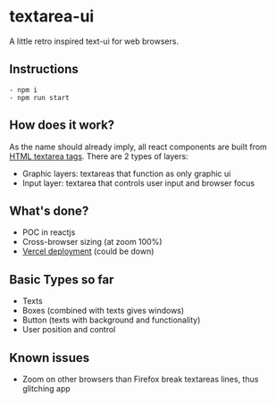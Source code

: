 # textarea-ui
A little retro inspired text-ui for web browsers.

## Instructions
    - npm i
    - npm run start

## How does it work?
As the name should already imply, all react components are built from [HTML textarea tags](https://developer.mozilla.org/es/docs/Web/HTML/Elemento/textarea).
There are 2 types of layers:
- Graphic layers: textareas that function as only graphic ui
- Input layer: textarea that controls user input and browser focus

## What's done?
- POC in reactjs
- Cross-browser sizing (at zoom 100%)
- [Vercel deployment](https://textarea-ui-git-master.carmon.vercel.app/) (could be down)

## Basic Types so far
- Texts
- Boxes (combined with texts gives windows)
- Button (texts with background and functionality)
- User position and control

## Known issues
- Zoom on other browsers than Firefox break textareas lines, thus glitching app
